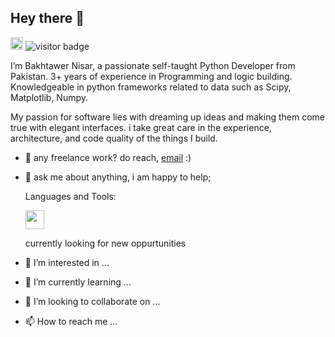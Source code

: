  ## Hey there 👋 
 [<img width=20 src="https://raw.githubusercontent.com/peterthehan/peterthehan/master/assets/linkedin.svg">](https://www.linkedin.com/in/bakhtawer-nisar-b939081b4/) ![visitor badge](https://visitor-badge.glitch.me/badge?page_id=pinkysaharan12.visitor-badge)

I’m Bakhtawer Nisar, a passionate self-taught Python Developer from Pakistan. 3+ years of experience in Programming and logic building. Knowledgeable in python frameworks related to data such as Scipy, Matplotlib, Numpy. 

My passion for software lies with dreaming up ideas and making them come true with elegant interfaces. i take great care in the experience, architecture, and code quality of the things I build. 

- :email: any freelance work? do reach, [email](mailto:pinkysaharan12@gmail.com) :)

- :speech_balloon: ask me about anything, i am happy to help;
  
  Languages and Tools:
  
  <img width=30 src="https://upload.wikimedia.org/wikipedia/commons/thumb/c/c3/Python-logo-notext.svg/640px-Python-logo-notext.svg.png">
    
    currently looking for new oppurtunities
- 👀 I’m interested in ...
- 🌱 I’m currently learning ...
- 💞️ I’m looking to collaborate on ...
- 📫 How to reach me ...

<!---
pinkysaharan12/pinkysaharan12 is a ✨ special ✨ repository because its `README.md` (this file) appears on your GitHub profile.
You can click the Preview link to take a look at your changes.
--->
